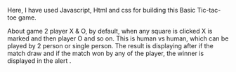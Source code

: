 Here, I have used Javascript, Html and css for building this Basic Tic-tac-toe game.

About game
2 player X & O, by default, when any square is clicked X is marked and then player O and so on. This is human vs human, which can be played by 2 person or single person. The result is displaying after if the match draw and if the match won by any of the player, the winner is displayed in the alert .
